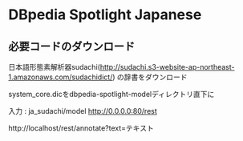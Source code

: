 # DBpedia Spotlight Japanese  

## 必要コードのダウンロード  

日本語形態素解析器sudachi(http://sudachi.s3-website-ap-northeast-1.amazonaws.com/sudachidict/) の辞書をダウンロード  

system_core.dicをdbpedia-spotlight-modelディレクトリ直下に

入力 : ja_sudachi/model 
       http://0.0.0.0:80/rest

http://localhost/rest/annotate?text=テキスト

